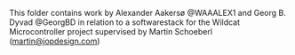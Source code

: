 This folder contains work by Alexander Aakersø @WAAALEX1 and Georg B. Dyvad @GeorgBD
in relation to a softwarestack for the Wildcat Microcontroller project supervised by Martin Schoeberl (martin@jopdesign.com)
